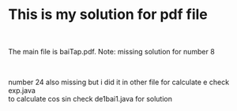 <h1>This is my solution for pdf file</h1><br>
<p>The main file is baiTap.pdf. Note: missing solution for number 8 </p><br>
<p>number 24 also missing but i did it in other file for calculate e check exp.java <br>
to calculate cos sin check de1bai1.java for solution</p>
